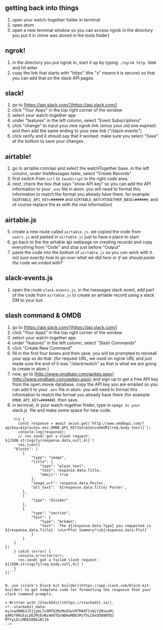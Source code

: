 ## getting back into things
1. open your watch-together folder in terminal
2. open atom
3. open a new terminal window so you can access ngrok in the directory you put it in (mine was stored in the tools folder)

## ngrok!
1. in the directory you put ngrok in, start it up by typing  `./ngrok http 3000` and hit enter
2. copy the link that starts with "https" (the "s" means it is secure) so that you can add that on the slack API pages.

## slack!
1. go to [https://api.slack.com/](https://api.slack.com/)
2. click "Your Apps" in the top right corner of the window
3. select your watch-together app
4. under "features" in the left column, select "Event Subscriptions"
5. click "change" to input your new ngrok link (since your old one expired) and then add the same ending to your new link ("/slack-events")
6. click verify and it should say that it worked. make sure you select "Save" at the bottom to save your changes

## airtable!
2. go to airtable.com/api and select the watchTogether base. in the left column, under theMessages table, select "Create Records"
3. first switch from `curl` to `JavaScript` in the right code area.
4. next, check the box that says "show API key" so you can add the API information to your `.env` file in atom. you will need to format this information to match the format you already have there. for example: (`AIRTABLE_API_KEY=######` and
`AIRTABLE_WATCHTOGETHER_BASE=######`, and of course replace the `#`s with the real information)

## airtable.js
5. create a new route called `airtable.js`. we copied the code from `users.js` and pasted in `airtable.js` just to have a place to start.
6. go back to the the airtable api webpage on creating records and copy everything from "Code" and stop just before "Output"
7. paste the code into the bottom of `airtable.js` so you can work with it.
*not sure exactly how to go over what we did here or if we should paste the code we ended with?*
## slack-events.js
1. open the route `slack-events.js`. in the messages slack event, add part of the code from `airtable.js` to create an airtable record using a slack DM to your bot.

## slash command & OMDB
1. go to [https://api.slack.com/](https://api.slack.com/)
2. click "Your Apps" in the top right corner of the window
3. select your watch-together app
4. under "features" in the left column, select "Slash Commands"
5. click "Create New Command"
6. fill in the first four boxes and then save. you will be prompted to reinstall your app so do that. (for request URL, we used on ngrok URL and just made sure the end of it was "/slack/watch" as that is what we are going to create in atom.)
7. now, go to [http://www.omdbapi.com/apikey.aspx](http://www.omdbapi.com/apikey.aspx) and sign up to get a free API key from the open movie database. copy the API key you are emailed so you can add it to your `.env` file in atom. you will need to format this information to match the format you already have there (for example: `OMDB_API_KEY=######`). then save.
8. in terminal, in your watch-together folder, type in `npmgo to your `slack.js` file and make some space for new code.  


```router.post('/watch', async function(req, res, next){
    try {
      const response = await axios.get(`http://www.omdbapi.com/?apikey=${process.env.OMDB_API_KEY}&t=${encodeURI(req.body.text)}`);
      console.log(response);
      // res.send(`got a slash request: ${JSON.stringify(response.data,null,4)}`)
      res.json({
	"blocks": [
		{
			"type": "image",
			"title": {
				"type": "plain_text",
				"text": response.data.Title,
				"emoji": true
			},
			"image_url": response.data.Poster,
			"alt_text": `${response.data.Title} Poster`,
		},
		{
			"type": "divider"
		},
		{
			"type": "section",
			"text": {
				"type": "mrkdwn",
				"text": `The ${response.data.Type} you requested is ${response.data.Title}. \n\n*Plot Summary*\n${response.data.Plot}`
			}
		}
	]
})
    } catch (error) {
      console.error(error);
      res.send(`got a failed slash request: ${JSON.stringify(req.body,null,4)}`)
    }
})```


9. use [slack's block kit builder](https://app.slack.com/block-kit-builder) to get template code for formatting the response that your slash command prompts.

> Written with [StackEdit](https://stackedit.io/).
<!--stackedit_data:
eyJoaXN0b3J5IjpbLTc0MTQ2MzMxOSwtMTM4OTIzNjY2MiwxMj
g4MzY0NzEyLDE2MjEwNzA0OTQsNDkwMDE5MzY5LC0xODQ0NTQz
MTYyLDczMDk5ODExNl19
-->